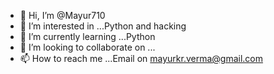 - 👋 Hi, I’m @Mayur710
- 👀 I’m interested in ...Python and hacking
- 🌱 I’m currently learning ...Python
- 💞️ I’m looking to collaborate on ...
- 📫 How to reach me ...Email on mayurkr.verma@gmail.com

<!---
Mayur710/Mayur710 is a ✨ special ✨ repository because its `README.md` (this file) appears on your GitHub profile.
You can click the Preview link to take a look at your changes.
--->
